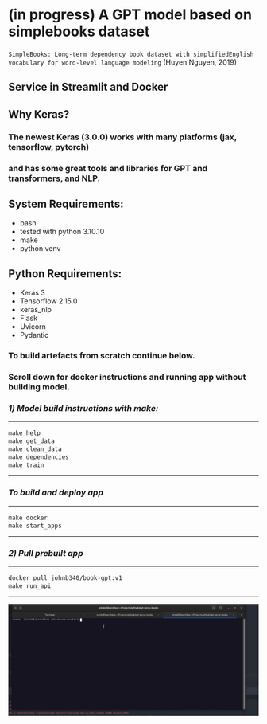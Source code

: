 # (in progress) A GPT model based on simplebooks dataset

`SimpleBooks: Long-term dependency book dataset with simplifiedEnglish vocabulary for word-level language modeling` (Huyen Nguyen, 2019)

## Service in Streamlit and Docker
## Why Keras?
### The newest Keras (3.0.0) works with many platforms (jax, tensorflow, pytorch)
### and has some great tools and libraries for GPT and transformers, and NLP. 
## System Requirements:
* bash
* tested with python 3.10.10
* make
* python venv

## Python Requirements:
* Keras 3
* Tensorflow 2.15.0
* keras_nlp
* Flask
* Uvicorn
* Pydantic

### To build artefacts from scratch continue below. 
### Scroll down for docker instructions and running app without building model.
### <i>1) Model build instructions with make:</i> 

**********************************************************************
    make help
    make get_data
    make clean_data
    make dependencies
    make train 

**********************************************************************

### <i>To build and deploy app</i>
**********************************************************************

    make docker
    make start_apps
**********************************************************************


### <i>2) Pull prebuilt app</i>
**********************************************************************

    docker pull johnb340/book-gpt:v1
    make run_api
**********************************************************************

![](api-demo.gif)